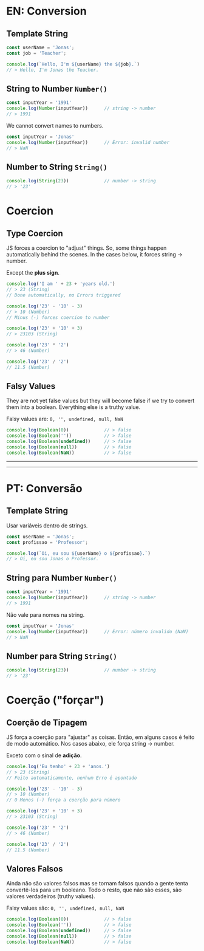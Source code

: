 # EN: Conversion

## Template String
```javascript
const userName = 'Jonas';
const job = 'Teacher';

console.log(`Hello, I'm ${userName} the ${job}.`)
// > Hello, I'm Jonas the Teacher.
```

## String to Number ```Number()```

```javascript
const inputYear = '1991'
console.log(Number(inputYear))      // string -> number
// > 1991
```
We cannot convert names to numbers.
```javascript
const inputYear = 'Jonas'
console.log(Number(inputYear))      // Error: invalid number
// > NaN
```

## Number to String ```String()```

```javascript
console.log(String(23))             // number -> string
// > '23'
```

# Coercion

## Type Coercion

JS forces a coercion to "adjust" things. So, some things happen automatically behind the scenes. In the cases below, it forces string -> number.

Except the **plus sign**.

```javascript
console.log('I am ' + 23 + 'years old.')  
// > 23 (String)
// Done automatically, no Errors triggered

console.log('23' - '10' - 3)
// > 10 (Number)
// Minus (-) forces coercion to number

console.log('23' + '10' + 3)
// > 23103 (String)

console.log('23' * '2')
// > 46 (Number)

console.log('23' / '2')
// 11.5 (Number)
```

## Falsy Values

They are not yet false values but they will become false if we try to convert them into a boolean. Everything else is a truthy value.

Falsy values are: ```0, '', undefined, null, NaN```

```javascript
console.log(Boolean(0))             // > false
console.log(Boolean(''))            // > false
console.log(Boolean(undefined))     // > false
console.log(Boolean(null))          // > false
console.log(Boolean(NaN))           // > false
```
---
---

# PT: Conversão

## Template String

Usar variáveis dentro de strings.

```javascript
const userName = 'Jonas';
const profissao = 'Professor';

console.log(`Oi, eu sou ${userName} o ${profissao}.`)
// > Oi, eu sou Jonas o Professor.
```

## String para Number ```Number()```

```javascript
const inputYear = '1991'
console.log(Number(inputYear))      // string -> number
// > 1991
```
Não vale para nomes na string.

```javascript
const inputYear = 'Jonas'
console.log(Number(inputYear))      // Error: número invalido (NaN)
// > NaN
```
## Number para String ```String()```

```javascript
console.log(String(23))             // number -> string
// > '23'
```

# Coerção ("forçar")

## Coerção de Tipagem

JS força a coerção para "ajustar" as coisas. Então, em alguns casos é feito de modo automático. Nos casos abaixo, ele força string -> number.

Exceto com o sinal de **adição**.

```javascript
console.log('Eu tenho' + 23 + 'anos.')  
// > 23 (String)
// Feito automaticamente, nenhum Erro é apontado

console.log('23' - '10' - 3)
// > 10 (Number)
// O Menos (-) força a coerção para número

console.log('23' + '10' + 3)
// > 23103 (String)

console.log('23' * '2')
// > 46 (Number)

console.log('23' / '2')
// 11.5 (Number)
```

## Valores Falsos

Ainda não são valores falsos mas se tornam falsos quando a gente tenta convertê-los para um booleano. Todo o resto, que não são esses, são valores verdadeiros (truthy values).

Falsy values são: ```0, '', undefined, null, NaN```

```javascript
console.log(Boolean(0))             // > false
console.log(Boolean(''))            // > false
console.log(Boolean(undefined))     // > false
console.log(Boolean(null))          // > false
console.log(Boolean(NaN))           // > false
```